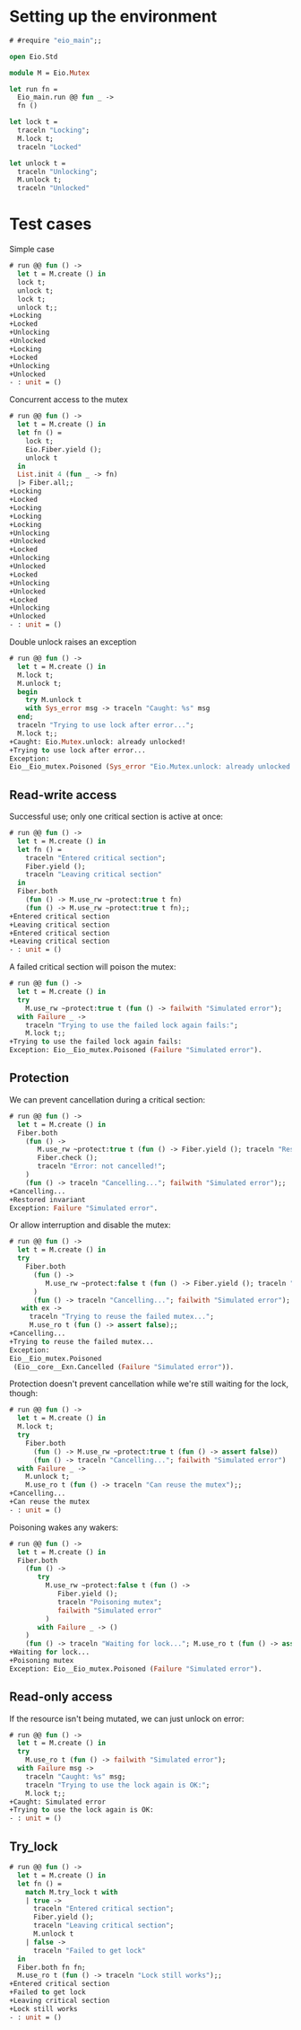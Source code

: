 # Setting up the environment

```ocaml
# #require "eio_main";;
```

```ocaml
open Eio.Std

module M = Eio.Mutex

let run fn =
  Eio_main.run @@ fun _ ->
  fn ()

let lock t =
  traceln "Locking";
  M.lock t;
  traceln "Locked"

let unlock t =
  traceln "Unlocking";
  M.unlock t;
  traceln "Unlocked"
```

# Test cases

Simple case

```ocaml
# run @@ fun () ->
  let t = M.create () in
  lock t;
  unlock t;
  lock t;
  unlock t;;
+Locking
+Locked
+Unlocking
+Unlocked
+Locking
+Locked
+Unlocking
+Unlocked
- : unit = ()
```

Concurrent access to the mutex


```ocaml
# run @@ fun () ->
  let t = M.create () in
  let fn () =
    lock t;
    Eio.Fiber.yield ();
    unlock t
  in
  List.init 4 (fun _ -> fn)
  |> Fiber.all;;
+Locking
+Locked
+Locking
+Locking
+Locking
+Unlocking
+Unlocked
+Locked
+Unlocking
+Unlocked
+Locked
+Unlocking
+Unlocked
+Locked
+Unlocking
+Unlocked
- : unit = ()
```

Double unlock raises an exception

```ocaml
# run @@ fun () ->
  let t = M.create () in
  M.lock t;
  M.unlock t;
  begin
    try M.unlock t
    with Sys_error msg -> traceln "Caught: %s" msg
  end;
  traceln "Trying to use lock after error...";
  M.lock t;;
+Caught: Eio.Mutex.unlock: already unlocked!
+Trying to use lock after error...
Exception:
Eio__Eio_mutex.Poisoned (Sys_error "Eio.Mutex.unlock: already unlocked!").
```

## Read-write access

Successful use; only one critical section is active at once:

```ocaml
# run @@ fun () ->
  let t = M.create () in
  let fn () =
    traceln "Entered critical section";
    Fiber.yield ();
    traceln "Leaving critical section"
  in
  Fiber.both
    (fun () -> M.use_rw ~protect:true t fn)
    (fun () -> M.use_rw ~protect:true t fn);;
+Entered critical section
+Leaving critical section
+Entered critical section
+Leaving critical section
- : unit = ()
```

A failed critical section will poison the mutex:

```ocaml
# run @@ fun () ->
  let t = M.create () in
  try
    M.use_rw ~protect:true t (fun () -> failwith "Simulated error");
  with Failure _ ->
    traceln "Trying to use the failed lock again fails:";
    M.lock t;;
+Trying to use the failed lock again fails:
Exception: Eio__Eio_mutex.Poisoned (Failure "Simulated error").
```

## Protection

We can prevent cancellation during a critical section:

```ocaml
# run @@ fun () ->
  let t = M.create () in
  Fiber.both
    (fun () ->
       M.use_rw ~protect:true t (fun () -> Fiber.yield (); traceln "Restored invariant");
       Fiber.check ();
       traceln "Error: not cancelled!";
    )
    (fun () -> traceln "Cancelling..."; failwith "Simulated error");;
+Cancelling...
+Restored invariant
Exception: Failure "Simulated error".
```

Or allow interruption and disable the mutex:

```ocaml
# run @@ fun () ->
  let t = M.create () in
  try
    Fiber.both
      (fun () ->
         M.use_rw ~protect:false t (fun () -> Fiber.yield (); traceln "Restored invariant")
      )
      (fun () -> traceln "Cancelling..."; failwith "Simulated error");
   with ex ->
     traceln "Trying to reuse the failed mutex...";
     M.use_ro t (fun () -> assert false);;
+Cancelling...
+Trying to reuse the failed mutex...
Exception:
Eio__Eio_mutex.Poisoned
 (Eio__core__Exn.Cancelled (Failure "Simulated error")).
```

Protection doesn't prevent cancellation while we're still waiting for the lock, though:

```ocaml
# run @@ fun () ->
  let t = M.create () in
  M.lock t;
  try
    Fiber.both
      (fun () -> M.use_rw ~protect:true t (fun () -> assert false))
      (fun () -> traceln "Cancelling..."; failwith "Simulated error")
  with Failure _ ->
    M.unlock t;
    M.use_ro t (fun () -> traceln "Can reuse the mutex");;
+Cancelling...
+Can reuse the mutex
- : unit = ()
```

Poisoning wakes any wakers:

```ocaml
# run @@ fun () ->
  let t = M.create () in
  Fiber.both
    (fun () ->
       try
         M.use_rw ~protect:false t (fun () ->
            Fiber.yield ();
            traceln "Poisoning mutex";
            failwith "Simulated error"
         )
       with Failure _ -> ()
    )
    (fun () -> traceln "Waiting for lock..."; M.use_ro t (fun () -> assert false));;
+Waiting for lock...
+Poisoning mutex
Exception: Eio__Eio_mutex.Poisoned (Failure "Simulated error").
```


## Read-only access

If the resource isn't being mutated, we can just unlock on error:

```ocaml
# run @@ fun () ->
  let t = M.create () in
  try
    M.use_ro t (fun () -> failwith "Simulated error");
  with Failure msg ->
    traceln "Caught: %s" msg;
    traceln "Trying to use the lock again is OK:";
    M.lock t;;
+Caught: Simulated error
+Trying to use the lock again is OK:
- : unit = ()
```

## Try_lock

```ocaml
# run @@ fun () ->
  let t = M.create () in
  let fn () =
    match M.try_lock t with
    | true ->
      traceln "Entered critical section";
      Fiber.yield ();
      traceln "Leaving critical section";
      M.unlock t
    | false ->
      traceln "Failed to get lock"
  in
  Fiber.both fn fn;
  M.use_ro t (fun () -> traceln "Lock still works");;
+Entered critical section
+Failed to get lock
+Leaving critical section
+Lock still works
- : unit = ()
```
